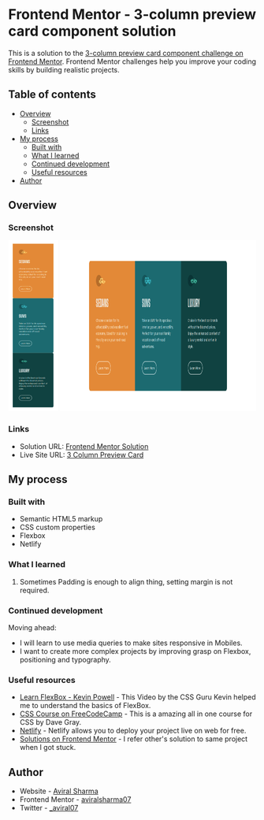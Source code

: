 # Frontend Mentor - 3-column preview card component solution

This is a solution to the [3-column preview card component challenge on Frontend Mentor](https://www.frontendmentor.io/challenges/3column-preview-card-component-pH92eAR2-). Frontend Mentor challenges help you improve your coding skills by building realistic projects.  

## Table of contents

- [Overview](#overview)
  - [Screenshot](#screenshot)
  - [Links](#links)
- [My process](#my-process)
  - [Built with](#built-with)
  - [What I learned](#what-i-learned)
  - [Continued development](#continued-development)
  - [Useful resources](#useful-resources)
- [Author](#author)

## Overview

### Screenshot

<p float="left">
<img src="https://github.com/aviralsharma07/3-Column-Card-Component/blob/0907d08d90f987bb4c658d34db11b75cf9f92a8e/FireShot%20Capture%20008%20-%20Frontend%20Mentor%20-%203-column%20preview%20card%20component_%20-%203col-card-component.netlify.app.png" width="20%" height="347px">

<img src="https://github.com/aviralsharma07/3-Column-Card-Component/blob/0907d08d90f987bb4c658d34db11b75cf9f92a8e/FireShot%20Capture%20005%20-%20Frontend%20Mentor%20-%203-column%20preview%20card%20component_%20-%203col-card-component.netlify.app.png" width="79%" height="347px">
</p>

### Links

- Solution URL: [Frontend Mentor Solution](https://www.frontendmentor.io/solutions/responsive-qr-code-component-using-flexbox-WoDeDvZp7_)
- Live Site URL: [3 Column Preview Card](https://3col-card-component.netlify.app/)

## My process

### Built with

- Semantic HTML5 markup
- CSS custom properties
- Flexbox
- Netlify

### What I learned

1. Sometimes Padding is enough to align thing, setting margin is not required.

### Continued development

Moving ahead:
- I will learn to use media queries to make sites responsive in Mobiles.
- I want to create more complex projects by improving grasp on Flexbox, positioning and typography.

### Useful resources

- [Learn FlexBox - Kevin Powell](https://youtu.be/u044iM9xsWU) - This Video by the CSS Guru Kevin helped me to understand the basics of FlexBox.
- [CSS Course on FreeCodeCamp](https://youtu.be/OXGznpKZ_sA) - This is a amazing all in one course for CSS by Dave Gray.
- [Netlify](https://www.netlify.com/) - Netlify allows you to deploy your project live on web for free.
- [Solutions on Frontend Mentor](https://www.frontendmentor.io/solutions) - I refer other's solution to same project when I got stuck.

## Author

- Website - [Aviral Sharma](https://github.com/aviralsharma07)
- Frontend Mentor - [aviralsharma07](https://www.frontendmentor.io/profile/aviralsharma07)
- Twitter - [_aviral07](https://www.twitter.com/_aviral07)
